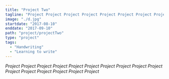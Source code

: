 ```yaml
---
title: "Project Two"
tagline: "Project Project Project Project Project Project Project Project Project Project Project Project Project Project Project Project "
image: "./d.jpg"
startdate: "2017-08-10"
enddate: "2017-09-10"
path: "project/projectTwo"
type: "project"
tags:
  - "Handwriting"
  - "Learning to write"
---
```


_Project Project Project Project Project Project Project Project Project Project Project Project Project Project Project Project_
